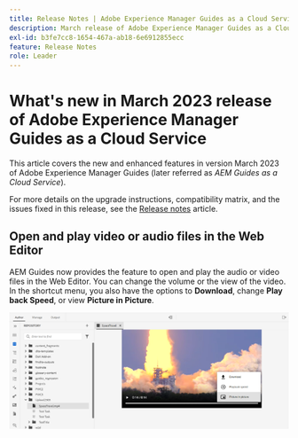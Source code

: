 ```yaml
---
title: Release Notes | Adobe Experience Manager Guides as a Cloud Service, March 2023 release
description: March release of Adobe Experience Manager Guides as a Cloud Service
exl-id: b3fe7cc8-1654-467a-ab18-6e6912855ecc
feature: Release Notes
role: Leader
---
```


# What's new in March 2023 release of Adobe Experience Manager Guides as a Cloud Service

This article covers the new and enhanced features in version March 2023 of Adobe Experience Manager Guides (later referred as *AEM Guides as a Cloud Service*).

For more details on the upgrade instructions, compatibility matrix, and the issues fixed in this release, see the [Release notes](release-notes-2023-3-0.md) article.


## Open and play video or audio files in the Web Editor

AEM Guides now provides the feature to open and play the audio or video files in the Web Editor. You can change the volume or the view of the video. In the shortcut menu, you  also have the options to **Download**, change **Play back Speed**, or view **Picture in Picture**.

<img  src ="assets/video-web-editor.png" alt="play video" width=600>

